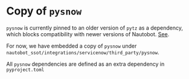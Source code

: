 # Copy of `pysnow`

`pysnow` is currently pinned to an older version of `pytz` as a dependency, which blocks compatibility with newer
versions of Nautobot. [See](https://github.com/rbw/pysnow/pull/186).

For now, we have embedded a copy of `pysnow` under `nautobot_ssot/integrations/servicenow/third_party/pysnow`.

All `pysnow` dependencies are defined as an extra dependency in `pyproject.toml`
